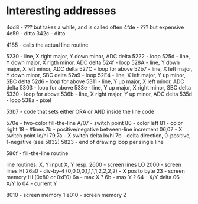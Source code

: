 # Interesting addresses

4dd8 - ??? but takes a while, and is called often
4fde - ??? but expensive
4e59 - ditto
342c - ditto

4185 - calls the actual line routine


5230 - line, X right major, Y down minor, ADC delta
5222 - loop
525d - line, Y down major, X rigth minor, ADC delta
524f - loop
528A - line, Y down major, X left minor, ADC delta
527C - loop for above
52b7 - line, X left major, Y down minor, SBC delta
52a9 - loop
52E4 - line, X left major, Y up minor, SBC  delta
52d6 - loop for above
5311 - line, Y up major, X left minor, ADC delta
5303 - loop for above
533e - line, Y up major, X right minor, SBC delta
5330 - loop for above
536b - line, X right major, Y up minor, ADC delta
535d - loop
538a - pixel

53b7 - code that sets either ORA or AND inside the line code


570e - two-color fill-the-line
A/07 - switch point
80 - color left
81 - color right
18 - #lines
7b - positive/negative between-line increment
06,07 - X switch point lo/hi
79,7a - X switch delta lo/hi
7b - delta direction, 0-positive, 1-negative (see 5832)
5823 - end of drawing loop per single line


586f - fill-the-line routine

line routines: X, Y input X, Y resp.
2600 - screen lines LO
2000 - screen lines HI
26a0 - div-by-4 (0,0,0,0,1,1,1,1,2,2,2,2) - X pos to byte
23 - screen memory HI (0x80 or 0xE0)
6a - max X ?
6b - max Y ?
64 - X/Y delta
06 - X/Y lo
04 - current Y

8010 - screen memory 1
e010 - screen memory 2
